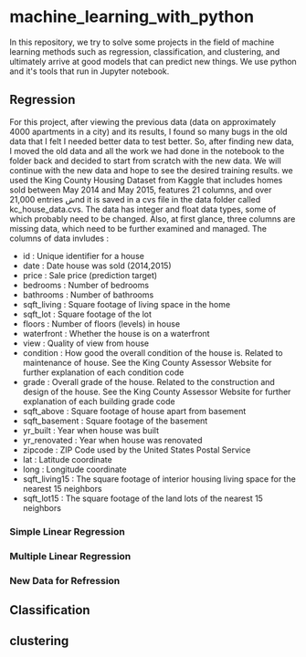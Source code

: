 # machine_learning_with_python

In this repository, we try to solve some projects in the field of machine learning methods such as regression, classification, and clustering, and ultimately arrive at good models that can predict new things. We use python and it's tools that run in Jupyter notebook. 

## Regression
For this project, after viewing the previous data (data on approximately 4000 apartments in a city) and its results, I found so many bugs in the old data that I felt I needed better data to test better. So, after finding new data, I moved the old data and all the work we had done in the notebook to the folder back and decided to start from scratch with the new data. We will continue with the new data and hope to see the desired training results.
we used the King County Housing Dataset from Kaggle that includes homes sold between May 2014 and May 2015, features 21 columns, and over 21,000 entries شnd it is saved in a cvs file in the data folder called kc_house_data.cvs.
The data has integer and float data types, some of which probably need to be changed. Also, at first glance, three columns are missing data, which need to be further examined and managed. The columns of data invludes :
- id : Unique identifier for a house
- date : Date house was sold (2014,2015)
- price : Sale price (prediction target)
- bedrooms : Number of bedrooms
- bathrooms : Number of bathrooms
- sqft_living : Square footage of living space in the home
- sqft_lot : Square footage of the lot
- floors : Number of floors (levels) in house
- waterfront : Whether the house is on a waterfront
- view : Quality of view from house
- condition : How good the overall condition of the house is. Related to maintenance of house. See the King County      Assessor Website for further explanation of each condition code
- grade : Overall grade of the house. Related to the construction and design of the house. See the King County Assessor Website for further explanation of each building grade code
- sqft_above : Square footage of house apart from basement
- sqft_basement : Square footage of the basement
- yr_built : Year when house was built
- yr_renovated : Year when house was renovated
- zipcode : ZIP Code used by the United States Postal Service
- lat : Latitude coordinate
- long : Longitude coordinate
- sqft_living15 : The square footage of interior housing living space for the nearest 15 neighbors
- sqft_lot15 : The square footage of the land lots of the nearest 15 neighbors

### Simple Linear Regression

### Multiple Linear Regression

### New Data for Refression

## Classification

## clustering